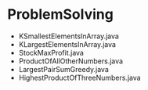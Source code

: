 # ProblemSolving

* KSmallestElementsInArray.java
* KLargestElementsInArray.java
* StockMaxProfit.java
* ProductOfAllOtherNumbers.java
* LargestPairSumGreedy.java
* HighestProductOfThreeNumbers.java
